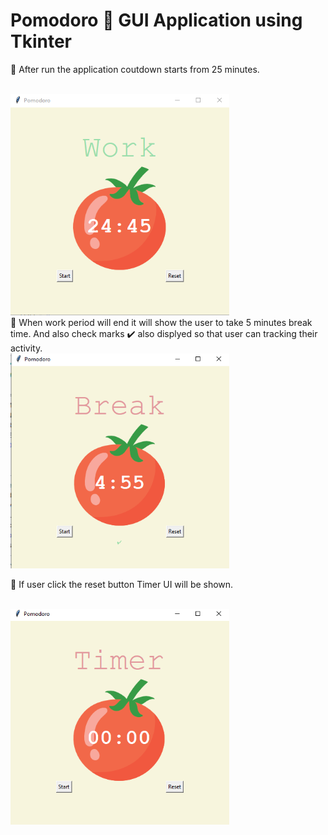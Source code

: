 # Pomodoro 🍅 GUI Application using Tkinter

🍅 After run the application coutdown starts from 25 minutes.

<br>

<img src="picture1.png" width="350" title= "profile image"/> 

<br>
🍅 When work period will end it will show the user to take 5 minutes break time. And also check marks ✔️ also displyed so that user can tracking their activity.

<br>

<img src="picture2.png" width="350" title= "profile image"/> 

<br>

🍅 If user click the reset button Timer UI will be shown.

<br>

<img src="picture3.png" width="350" title= "profile image"/> 
